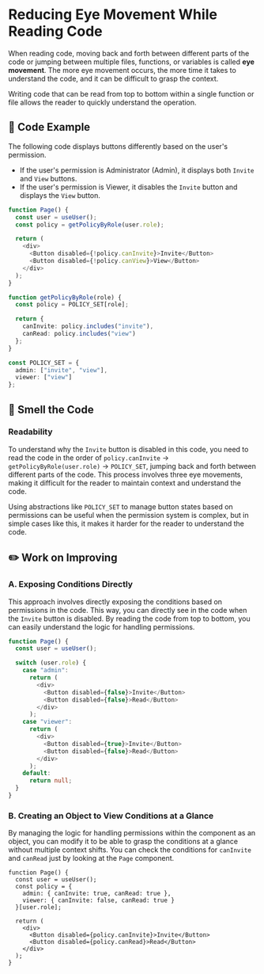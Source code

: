 # Reducing Eye Movement While Reading Code

<div style="margin-top: 16px">
<Badge type="info" text="Readability" />
</div>

When reading code, moving back and forth between different parts of the code or jumping between multiple files, functions, or variables is called **eye movement**.
The more eye movement occurs, the more time it takes to understand the code, and it can be difficult to grasp the context.

Writing code that can be read from top to bottom within a single function or file allows the reader to quickly understand the operation.

## 📝 Code Example

The following code displays buttons differently based on the user's permission.

- If the user's permission is Administrator (Admin), it displays both `Invite` and `View` buttons.
- If the user's permission is Viewer, it disables the `Invite` button and displays the `View` button.

```typescript
function Page() {
  const user = useUser();
  const policy = getPolicyByRole(user.role);

  return (
    <div>
      <Button disabled={!policy.canInvite}>Invite</Button>
      <Button disabled={!policy.canView}>View</Button>
    </div>
  );
}

function getPolicyByRole(role) {
  const policy = POLICY_SET[role];

  return {
    canInvite: policy.includes("invite"),
    canRead: policy.includes("view")
  };
}

const POLICY_SET = {
  admin: ["invite", "view"],
  viewer: ["view"]
};
```

## 👃 Smell the Code

### Readability

To understand why the `Invite` button is disabled in this code, you need to read the code in the order of `policy.canInvite` → `getPolicyByRole(user.role)` → `POLICY_SET`, jumping back and forth between different parts of the code.
This process involves three eye movements, making it difficult for the reader to maintain context and understand the code.

Using abstractions like `POLICY_SET` to manage button states based on permissions can be useful when the permission system is complex, but in simple cases like this, it makes it harder for the reader to understand the code.

## ✏️ Work on Improving

### A. Exposing Conditions Directly

This approach involves directly exposing the conditions based on permissions in the code. This way, you can directly see in the code when the `Invite` button is disabled.
By reading the code from top to bottom, you can easily understand the logic for handling permissions.

```typescript
function Page() {
  const user = useUser();

  switch (user.role) {
    case "admin":
      return (
        <div>
          <Button disabled={false}>Invite</Button>
          <Button disabled={false}>Read</Button>
        </div>
      );
    case "viewer":
      return (
        <div>
          <Button disabled={true}>Invite</Button>
          <Button disabled={false}>Read</Button>
        </div>
      );
    default:
      return null;
  }
}
```

### B. Creating an Object to View Conditions at a Glance

By managing the logic for handling permissions within the component as an object, you can modify it to be able to grasp the conditions at a glance without multiple context shifts.
You can check the conditions for `canInvite` and `canRead` just by looking at the `Page` component.

```tsx
function Page() {
  const user = useUser();
  const policy = {
    admin: { canInvite: true, canRead: true },
    viewer: { canInvite: false, canRead: true }
  }[user.role];

  return (
    <div>
      <Button disabled={policy.canInvite}>Invite</Button>
      <Button disabled={policy.canRead}>Read</Button>
    </div>
  );
}
```
